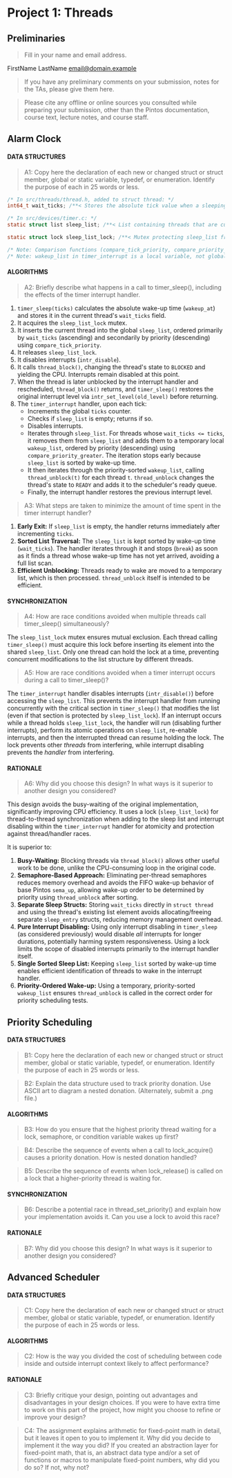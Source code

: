 # Project 1: Threads

## Preliminaries

>Fill in your name and email address.

FirstName LastName <email@domain.example>

>If you have any preliminary comments on your submission, notes for the
>TAs, please give them here.



>Please cite any offline or online sources you consulted while
>preparing your submission, other than the Pintos documentation, course
>text, lecture notes, and course staff.



## Alarm Clock

#### DATA STRUCTURES

>A1: Copy here the declaration of each new or changed struct or struct member, global or static variable, typedef, or enumeration.  Identify the purpose of each in 25 words or less.

```c
/* In src/threads/thread.h, added to struct thread: */
int64_t wait_ticks; /**< Stores the absolute tick value when a sleeping thread should be woken up. Used by timer_sleep. */

/* In src/devices/timer.c: */
static struct list sleep_list; /**< List containing threads that are currently sleeping via timer_sleep(), ordered by wake-up time. */

static struct lock sleep_list_lock; /**< Mutex protecting sleep_list from concurrent access during insertions by multiple threads calling timer_sleep(). */

/* Note: Comparison functions (compare_tick_priority, compare_priority_greater) are helpers, not data structures. */
/* Note: wakeup_list in timer_interrupt is a local variable, not global/static. */
```

#### ALGORITHMS

>A2: Briefly describe what happens in a call to timer_sleep(),
>including the effects of the timer interrupt handler.

1.  `timer_sleep(ticks)` calculates the absolute wake-up time (`wakeup_at`) and stores it in the current thread's `wait_ticks` field.
2.  It acquires the `sleep_list_lock` mutex.
3.  It inserts the current thread into the global `sleep_list`, ordered primarily by `wait_ticks` (ascending) and secondarily by priority (descending) using `compare_tick_priority`.
4.  It releases `sleep_list_lock`.
5.  It disables interrupts (`intr_disable`).
6.  It calls `thread_block()`, changing the thread's state to `BLOCKED` and yielding the CPU. Interrupts remain disabled at this point.
7.  When the thread is later unblocked by the interrupt handler and rescheduled, `thread_block()` returns, and `timer_sleep()` restores the original interrupt level via `intr_set_level(old_level)` before returning.
8.  The `timer_interrupt` handler, upon each tick:
    *   Increments the global `ticks` counter.
    *   Checks if `sleep_list` is empty; returns if so.
    *   Disables interrupts.
    *   Iterates through `sleep_list`. For threads whose `wait_ticks <= ticks`, it removes them from `sleep_list` and adds them to a temporary local `wakeup_list`, ordered by priority (descending) using `compare_priority_greater`. The iteration stops early because `sleep_list` is sorted by wake-up time.
    *   It then iterates through the priority-sorted `wakeup_list`, calling `thread_unblock(t)` for each thread `t`. `thread_unblock` changes the thread's state to `READY` and adds it to the scheduler's ready queue.
    *   Finally, the interrupt handler restores the previous interrupt level.

>A3: What steps are taken to minimize the amount of time spent in
>the timer interrupt handler?

1.  **Early Exit:** If `sleep_list` is empty, the handler returns immediately after incrementing `ticks`.
2.  **Sorted List Traversal:** The `sleep_list` is kept sorted by wake-up time (`wait_ticks`). The handler iterates through it and stops (`break`) as soon as it finds a thread whose wake-up time has not yet arrived, avoiding a full list scan.
3.  **Efficient Unblocking:** Threads ready to wake are moved to a temporary list, which is then processed. `thread_unblock` itself is intended to be efficient.

#### SYNCHRONIZATION

>A4: How are race conditions avoided when multiple threads call
>timer_sleep() simultaneously?

The `sleep_list_lock` mutex ensures mutual exclusion. Each thread calling `timer_sleep()` must acquire this lock before inserting its element into the shared `sleep_list`. Only one thread can hold the lock at a time, preventing concurrent modifications to the list structure by different threads.

>A5: How are race conditions avoided when a timer interrupt occurs
>during a call to timer_sleep()?

The `timer_interrupt` handler disables interrupts (`intr_disable()`) before accessing the `sleep_list`. This prevents the interrupt handler from running concurrently with the critical section in `timer_sleep()` that modifies the list (even if that section is protected by `sleep_list_lock`). If an interrupt occurs while a thread holds `sleep_list_lock`, the handler will run (disabling further interrupts), perform its atomic operations on `sleep_list`, re-enable interrupts, and then the interrupted thread can resume holding the lock. The lock prevents other *threads* from interfering, while interrupt disabling prevents the *handler* from interfering.

#### RATIONALE

>A6: Why did you choose this design?  In what ways is it superior to
>another design you considered?

This design avoids the busy-waiting of the original implementation, significantly improving CPU efficiency. It uses a lock (`sleep_list_lock`) for thread-to-thread synchronization when adding to the sleep list and interrupt disabling within the `timer_interrupt` handler for atomicity and protection against thread/handler races.

It is superior to:

1.  **Busy-Waiting:** Blocking threads via `thread_block()` allows other useful work to be done, unlike the CPU-consuming loop in the original code.
2.  **Semaphore-Based Approach:** Eliminating per-thread semaphores reduces memory overhead and avoids the FIFO wake-up behavior of base Pintos `sema_up`, allowing wake-up order to be determined by priority using `thread_unblock` after sorting.
3.  **Separate Sleep Structs:** Storing `wait_ticks` directly in `struct thread` and using the thread's existing list element avoids allocating/freeing separate `sleep_entry` structs, reducing memory management overhead.
4.  **Pure Interrupt Disabling:** Using only interrupt disabling in `timer_sleep` (as considered previously) would disable *all* interrupts for longer durations, potentially harming system responsiveness. Using a lock limits the scope of disabled interrupts primarily to the interrupt handler itself.
5.  **Single Sorted Sleep List:** Keeping `sleep_list` sorted by wake-up time enables efficient identification of threads to wake in the interrupt handler.
6.  **Priority-Ordered Wake-up:** Using a temporary, priority-sorted `wakeup_list` ensures `thread_unblock` is called in the correct order for priority scheduling tests.



## Priority Scheduling

#### DATA STRUCTURES

>B1: Copy here the declaration of each new or changed struct or struct member, global or static variable, typedef, or enumeration.  Identify the purpose of each in 25 words or less.



>B2: Explain the data structure used to track priority donation.
>Use ASCII art to diagram a nested donation.  (Alternately, submit a
>.png file.)



#### ALGORITHMS

>B3: How do you ensure that the highest priority thread waiting for
>a lock, semaphore, or condition variable wakes up first?



>B4: Describe the sequence of events when a call to lock_acquire()
>causes a priority donation.  How is nested donation handled?



>B5: Describe the sequence of events when lock_release() is called
>on a lock that a higher-priority thread is waiting for.



#### SYNCHRONIZATION

>B6: Describe a potential race in thread_set_priority() and explain
>how your implementation avoids it.  Can you use a lock to avoid
>this race?



#### RATIONALE

>B7: Why did you choose this design?  In what ways is it superior to
>another design you considered?



## Advanced Scheduler

#### DATA STRUCTURES

>C1: Copy here the declaration of each new or changed struct or struct member, global or static variable, typedef, or enumeration.  Identify the purpose of each in 25 words or less.



#### ALGORITHMS

>C2: How is the way you divided the cost of scheduling between code
>inside and outside interrupt context likely to affect performance?



#### RATIONALE

>C3: Briefly critique your design, pointing out advantages and
>disadvantages in your design choices.  If you were to have extra
>time to work on this part of the project, how might you choose to
>refine or improve your design?



>C4: The assignment explains arithmetic for fixed-point math in
>detail, but it leaves it open to you to implement it.  Why did you
>decide to implement it the way you did?  If you created an
>abstraction layer for fixed-point math, that is, an abstract data
>type and/or a set of functions or macros to manipulate fixed-point
>numbers, why did you do so?  If not, why not?